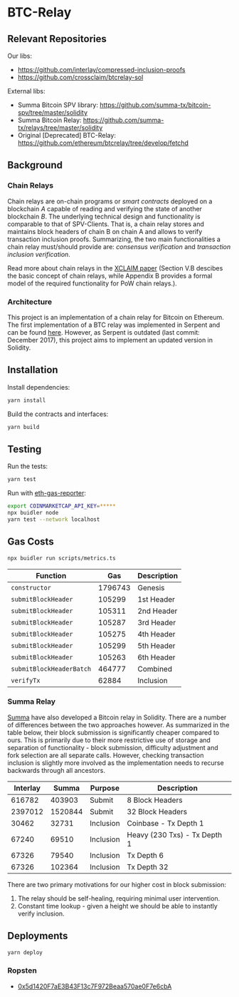 # BTC-Relay 

## Relevant Repositories

Our libs: 

* https://github.com/interlay/compressed-inclusion-proofs
* https://github.com/crossclaim/btcrelay-sol

External libs:

* Summa Bitcoin SPV library: https://github.com/summa-tx/bitcoin-spv/tree/master/solidity
* Summa Bitcoin Relay: https://github.com/summa-tx/relays/tree/master/solidity
* Original [Deprecated] BTC-Relay: https://github.com/ethereum/btcrelay/tree/develop/fetchd

## Background

### Chain Relays
Chain relays are on-chain programs or <i>smart contracts</i> deployed on a blockchain <i>A</i> capable of reading and verifying the state of another blockchain <i>B</i>. 
The underlying technical design and functionality is comparable to that of SPV-Clients. That is, a chain relay stores and maintains block headers of chain B on chain A and allows to verify transaction inclusion proofs. Summarizing, the two main functionalities a chain relay must/should provide are: <i>consensus verification</i> and <i>transaction inclusion verification</i>.

Read more about chain relays in the <a href="https://eprint.iacr.org/2018/643.pdf">XCLAIM paper</a> (Section V.B descibes the basic concept of chain relays, while Appendix B provides a formal model of the required functionality for PoW chain relays.).  

### Architecture
This project is an implementation of a chain relay for Bitcoin on Ethereum. The first implementation of a BTC relay was implemented in Serpent and can be found <a href="https://github.com/ethereum/btcrelay">here</a>. 
However, as Serpent is outdated (last commit: December 2017), this project aims to implement an updated version in Solidity. 

## Installation

Install dependencies:

```bash
yarn install
```

Build the contracts and interfaces:

```bash
yarn build
```

## Testing

Run the tests:

```bash
yarn test
```

Run with [eth-gas-reporter](https://github.com/cgewecke/eth-gas-reporter):

```bash
export COINMARKETCAP_API_KEY=*****
npx buidler node 
yarn test --network localhost
```

## Gas Costs

```bash
npx buidler run scripts/metrics.ts
```

| Function                 | Gas     | Description  |
|--------------------------|---------|--------------|
| `constructor`            | 1796743 | Genesis      |
| `submitBlockHeader`      | 105299  | 1st Header   |
| `submitBlockHeader`      | 105311  | 2nd Header   |
| `submitBlockHeader`      | 105287  | 3rd Header   |
| `submitBlockHeader`      | 105275  | 4th Header   |
| `submitBlockHeader`      | 105299  | 5th Header   |
| `submitBlockHeader`      | 105263  | 6th Header   |
| `submitBlockHeaderBatch` | 464777  | Combined     |
| `verifyTx`               | 62884   | Inclusion    |

### Summa Relay

[Summa](https://github.com/summa-tx/relays) have also developed a Bitcoin relay in Solidity.
There are a number of differences between the two approaches however. As summarized in the table
below, their block submission is significantly cheaper compared to ours. This is primarily due to
their more restrictive use of storage and separation of functionality - block submission, difficulty adjustment
and fork selection are all separate calls. However, checking transaction inclusion is slightly more involved
as the implementation needs to recurse backwards through all ancestors.

| Interlay | Summa   | Purpose   | Description                  |
|----------|---------|-----------|------------------------------|
| 616782   | 403903  | Submit    | 8 Block Headers              |
| 2397012  | 1520844 | Submit    | 32 Block Headers             |
| 30462    | 32731   | Inclusion | Coinbase - Tx Depth 1        |
| 67240    | 69510   | Inclusion | Heavy (230 Txs) - Tx Depth 1 |
| 67326    | 79540   | Inclusion | Tx Depth 6                   |
| 67326    | 102364  | Inclusion | Tx Depth 32                  |

There are two primary motivations for our higher cost in block submission:

1. The relay should be self-healing, requiring minimal user intervention.
2. Constant time lookup - given a height we should be able to instantly verify inclusion.

## Deployments

```bash
yarn deploy
```

### Ropsten

+ [0x5d1420F7aE3B43F13c7F972Beaa570ae0F7e6cbA](https://ropsten.etherscan.io/address/0x5d1420F7aE3B43F13c7F972Beaa570ae0F7e6cbA)
